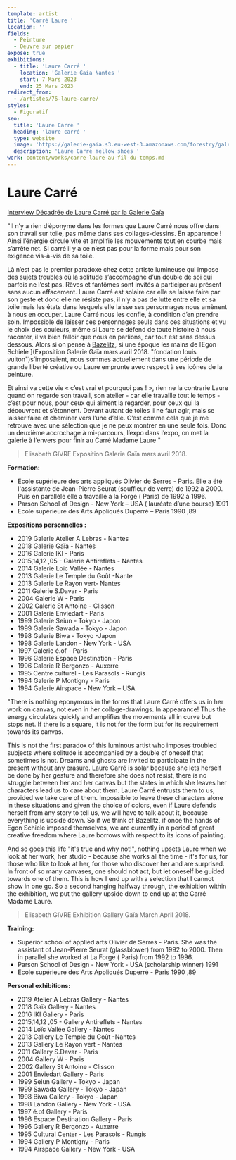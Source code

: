 ```yaml
---
template: artist
title: 'Carré Laure '
location: ''
fields:
  - Peinture
  - Oeuvre sur papier
expose: true
exhibitions:
  - title: 'Laure Carré '
    location: 'Galerie Gaia Nantes '
    start: 7 Mars 2023
    end: 25 Mars 2023
redirect_from:
  - /artistes/76-laure-carre/
styles:
  - Figuratif
seo:
  title: 'Laure Carré '
  heading: 'laure carré '
  type: website
  image: 'https://galerie-gaia.s3.eu-west-3.amazonaws.com/forestry/galerie gaia-laure carre-yellow shoes.jpg'
  description: 'Laure Carré Yellow shoes '
work: content/works/carre-laure-au-fil-du-temps.md
---
```

# Laure Carré

[Interview Décadrée de Laure Carré par la Galerie Gaïa](https://youtu.be/_yZm3PLM4Z4 "interview galerie gaia laure carré")

"Il n’y a rien d’éponyme dans les formes que Laure Carré nous offre dans son travail sur toile, pas même dans ses collages-dessins. En apparence ! Ainsi l’énergie circule  vite et amplifie les mouvements tout en courbe mais s’arrête net. Si carré il y a ce n’est pas pour la forme mais pour son exigence vis-à-vis de sa toile.

Là n’est pas le premier paradoxe chez cette artiste lumineuse qui impose des sujets troubles où la solitude s’accompagne d’un double de soi qui parfois ne l’est pas. Rêves et fantômes sont invités à participer au présent sans aucun effacement. Laure Carré est solaire car elle se laisse faire par son geste et donc elle ne résiste pas, il n’y a pas de lutte entre elle et sa toile mais les états dans lesquels elle laisse ses personnages nous amènent à nous en occuper. Laure Carré nous les confie, à condition d’en prendre soin. Impossible de laisser ces personnages seuls dans ces situations et vu le choix des couleurs, même si Laure se défend de toute histoire à nous raconter, il va bien falloir que nous en parlions, car tout est sans dessus dessous. Alors si on pense à [Bazelitz](https://galeriegaia.fr/artists/estampes/ "bazelitz estampe putman"), si une époque les mains de [Egon Schiele ](Exposition Galerie Gaïa mars avril 2018. "fondation louis vuiton")s’imposaient, nous sommes actuellement dans une période de grande liberté créative ou Laure emprunte avec respect à ses icônes de la peinture.

Et ainsi va cette vie « c’est vrai et pourquoi pas ! », rien ne la contrarie Laure quand on regarde son travail, son atelier - car elle travaille tout le temps - c’est pour nous, pour ceux qui aiment la regarder, pour ceux qui la découvrent et s’étonnent. Devant autant de toiles il ne faut agir, mais se laisser faire et cheminer vers l’une d’elle. C’est comme cela que je me retrouve avec une sélection que je ne peux montrer en une seule fois. Donc un deuxième accrochage à mi-parcours, l’expo dans l’expo, on met la galerie à l’envers pour finir au Carré Madame Laure "

> Elisabeth GIVRE Exposition Galerie Gaïa mars avril 2018.

**Formation:**

* Ecole supérieure des arts appliqués Olivier de Serres - Paris. Elle a été l'assistante de Jean-Pierre Seurat (souffleur de verre) de 1992 à 2000. Puis en parallèle elle a travaillé à la Forge ( Paris)  de 1992 à 1996.
* Parson School of Design - New York – USA ( lauréate d’une bourse) 1991
* Ecole supérieure des Arts Appliqués Duperré – Paris 1990 ,89

**Expositions personnelles :**

* 2019 Galerie Atelier A Lebras - Nantes
* 2018 Galerie Gaïa - Nantes
* 2016 Galerie IKI - Paris
* 2015,14,12 ,05 - Galerie Antireflets - Nantes
* 2014 Galerie Loïc Vallée - Nantes
* 2013 Galerie Le Temple du Goût -Nante
* 2013 Galerie Le Rayon vert- Nantes
* 2011 Galerie S.Davar - Paris
* 2004 Galerie W - Paris
* 2002 Galerie St Antoine - Clisson
* 2001 Galerie Enviedart - Paris
* 1999 Galerie Seiun - Tokyo - Japon
* 1999 Galerie Sawada - Tokyo - Japon
* 1998 Galerie Biwa - Tokyo -Japon
* 1998 Galerie Landon - New York - USA
* 1997 Galerie é.of - Paris
* 1996 Galerie Espace Destination - Paris
* 1996 Galerie R Bergonzo - Auxerre
* 1995 Centre culturel - Les Parasols - Rungis
* 1994 Galerie P Montigny - Paris
* 1994 Galerie Airspace - New York – USA

"There is nothing eponymous in the forms that Laure Carré offers us in her work on canvas, not even in her collage-drawings. In appearance! Thus the energy circulates quickly and amplifies the movements all in curve but stops net. If there is a square, it is not for the form but for its requirement towards its canvas.

This is not the first paradox of this luminous artist who imposes troubled subjects where solitude is accompanied by a double of oneself that sometimes is not. Dreams and ghosts are invited to participate in the present without any erasure. Laure Carré is solar because she lets herself be done by her gesture and therefore she does not resist, there is no struggle between her and her canvas but the states in which she leaves her characters lead us to care about them. Laure Carré entrusts them to us, provided we take care of them. Impossible to leave these characters alone in these situations and given the choice of colors, even if Laure defends herself from any story to tell us, we will have to talk about it, because everything is upside down. So if we think of Bazelitz, if once the hands of Egon Schiele imposed themselves, we are currently in a period of great creative freedom where Laure borrows with respect to its icons of painting.

And so goes this life "it's true and why not!", nothing upsets Laure when we look at her work, her studio - because she works all the time - it's for us, for those who like to look at her, for those who discover her and are surprised. In front of so many canvases, one should not act, but let oneself be guided towards one of them. This is how I end up with a selection that I cannot show in one go. So a second hanging halfway through, the exhibition within the exhibition, we put the gallery upside down to end up at the Carré Madame Laure.

> Elisabeth GIVRE Exhibition Gallery Gaïa March April 2018.

**Training:**

* Superior school of applied arts Olivier de Serres - Paris. She was the assistant of Jean-Pierre Seurat (glassblower) from 1992 to 2000. Then in parallel she worked at La Forge ( Paris) from 1992 to 1996.
* Parson School of Design - New York - USA (scholarship winner) 1991
* Ecole supérieure des Arts Appliqués Duperré - Paris 1990 ,89

**Personal exhibitions:**

* 2019 Atelier A Lebras Gallery - Nantes
* 2018 Gaïa Gallery - Nantes
* 2016 IKI Gallery - Paris
* 2015,14,12 ,05 - Gallery Antireflets - Nantes
* 2014 Loïc Vallée Gallery - Nantes
* 2013 Gallery Le Temple du Goût -Nantes
* 2013 Gallery Le Rayon vert - Nantes
* 2011 Gallery S.Davar - Paris
* 2004 Gallery W - Paris
* 2002 Gallery St Antoine - Clisson
* 2001 Enviedart Gallery - Paris
* 1999 Seiun Gallery - Tokyo - Japan
* 1999 Sawada Gallery - Tokyo - Japan
* 1998 Biwa Gallery - Tokyo - Japan
* 1998 Landon Gallery - New York - USA
* 1997 é.of Gallery - Paris
* 1996 Espace Destination Gallery - Paris
* 1996 Gallery R Bergonzo - Auxerre
* 1995 Cultural Center - Les Parasols - Rungis
* 1994 Gallery P Montigny - Paris
* 1994 Airspace Gallery - New York - USA
